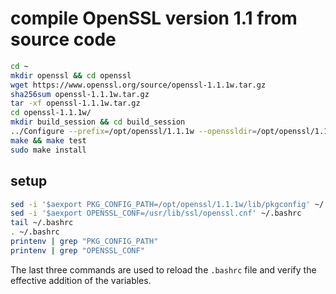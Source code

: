 # compile OpenSSL version 1.1 from source code

```bash
cd ~
mkdir openssl && cd openssl
wget https://www.openssl.org/source/openssl-1.1.1w.tar.gz
sha256sum openssl-1.1.1w.tar.gz
tar -xf openssl-1.1.1w.tar.gz
cd openssl-1.1.1w/
mkdir build_session && cd build_session
../Configure --prefix=/opt/openssl/1.1.1w --openssldir=/opt/openssl/1.1.1w -fPIC -shared linux-x86_64
make && make test
sudo make install
```

## setup

```bash
sed -i '$aexport PKG_CONFIG_PATH=/opt/openssl/1.1.1w/lib/pkgconfig' ~/.bashrc
sed -i '$aexport OPENSSL_CONF=/usr/lib/ssl/openssl.cnf' ~/.bashrc
tail ~/.bashrc
. ~/.bashrc
printenv | grep "PKG_CONFIG_PATH"
printenv | grep "OPENSSL_CONF"
```

The last three commands are used to reload the `.bashrc` file and verify the effective addition of the variables.
